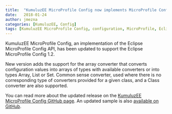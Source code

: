 ```yaml
---
title:  "KumuluzEE MicroProfile Config now implements MicroProfile Config 1.2"
date:   2018-01-24
author: jmezna
categories: [KumuluzEE, Config]
tags: [KumuluzEE MicroProfile Config, configuration, MicroProfile, Eclipse MicroProfile]
---
```


KumuluzEE MicroProfile Config, an implementation of the Eclipse MicroProfile Config API, has been updated to support the Eclipse MicroProfile Config 1.2.

New version adds the support for the array converter that converts configuration values into arrays of types with available converters or into types Array, List or Set. Common sense converter, used where there is no corresponding type of converters provided for a given class, and a Class converter are also supported.

<!--more-->

You can read more about the updated release on the [KumuluzEE MicroProfile Config GitHub page](https://github.com/kumuluz/kumuluzee-config-mp). An updated sample is also [available on GitHub](https://github.com/kumuluz/kumuluzee-samples/tree/master/kumuluzee-config-mp).




